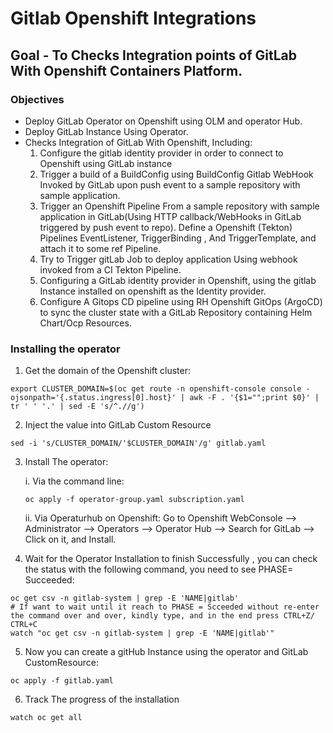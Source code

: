 # Gitlab Openshift Integrations

## Goal - To Checks Integration points of GitLab With Openshift Containers Platform.

### Objectives

- Deploy GitLab Operator on Openshift using OLM and operator Hub.
- Deploy GitLab Instance Using Operator.
- Checks Integration of GitLab With Openshift, Including:
   1. Configure the gitlab identity provider in order to connect to Openshift using GitLab instance 
   2. Trigger a build of a BuildConfig using BuildConfig Gitlab WebHook Invoked by GitLab upon push event to a sample repository with sample application.
   3. Trigger an Openshift Pipeline From a sample repository with sample application in GitLab(Using HTTP callback/WebHooks in GitLab triggered by push event to repo).
       Define a Openshift (Tekton) Pipelines EventListener, TriggerBinding , And TriggerTemplate, and attach it to some ref Pipeline.
   4. Try to Trigger gitLab Job to deploy application Using webhook invoked from a CI Tekton Pipeline.
   5. Configuring a GitLab identity provider in Openshift, using the gitlab Instance installed on openshift as the Identity provider.
   6. Configure A Gitops CD pipeline using RH Openshift GitOps (ArgoCD) to sync the cluster state with a GitLab Repository containing Helm Chart/Ocp Resources.

### Installing the operator

1. Get the domain of the Openshift cluster:
```shell
export CLUSTER_DOMAIN=$(oc get route -n openshift-console console -ojsonpath='{.status.ingress[0].host}' | awk -F . '{$1="";print $0}' | tr ' ' '.' | sed -E 's/^.//g')
```

2. Inject the value into GitLab Custom Resource
```shell
sed -i 's/CLUSTER_DOMAIN/'$CLUSTER_DOMAIN'/g' gitlab.yaml
```

3. Install The operator:

   i. Via the command line:
   ```shell
   oc apply -f operator-group.yaml subscription.yaml
   ```
   ii. Via Operaturhub on Openshift:
     Go to Openshift WebConsole --> Administrator --> Operators --> Operator Hub --> Search for GitLab --> Click on it, and Install. 


4. Wait for the Operator Installation to finish Successfully , you can check the status with the following command, you need to see PHASE= Succeeded:
```shell
oc get csv -n gitlab-system | grep -E 'NAME|gitlab'
# If want to wait until it reach to PHASE = Scceeded without re-enter the command over and over, kindly type, and in the end press CTRL+Z/ CTRL+C
watch "oc get csv -n gitlab-system | grep -E 'NAME|gitlab'"
```


5. Now you can create a gitHub Instance using the operator and GitLab CustomResource:
```shell
oc apply -f gitlab.yaml
```

6. Track The progress of the installation
```shell
watch oc get all
```
